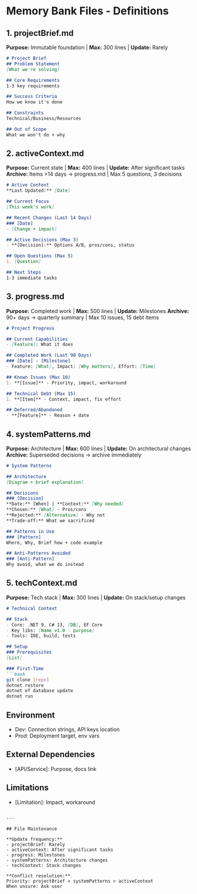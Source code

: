 # Memory Bank Files - Definitions

## 1. projectBrief.md
**Purpose:** Immutable foundation | **Max:** 300 lines | **Update:** Rarely

```markdown
# Project Brief
## Problem Statement
[What we're solving]

## Core Requirements
1-3 key requirements

## Success Criteria
How we know it's done

## Constraints
Technical/Business/Resources

## Out of Scope
What we won't do + why
```

## 2. activeContext.md
**Purpose:** Current state | **Max:** 400 lines | **Update:** After significant tasks
**Archive:** Items >14 days → progress.md | Max 5 questions, 3 decisions

```markdown
# Active Context
**Last Updated:** [Date]

## Current Focus
[This week's work]

## Recent Changes (Last 14 Days)
### [Date]
- [Change + impact]

## Active Decisions (Max 3)
- **[Decision]:** Options A/B, pros/cons, status

## Open Questions (Max 5)
1. [Question]

## Next Steps
1-3 immediate tasks
```

## 3. progress.md
**Purpose:** Completed work | **Max:** 500 lines | **Update:** Milestones
**Archive:** 90+ days → quarterly summary | Max 10 issues, 15 debt items

```markdown
# Project Progress

## Current Capabilities
- [Feature]: What it does

## Completed Work (Last 90 Days)
### [Date] - [Milestone]
- Feature: [What], Impact: [Why matters], Effort: [Time]

## Known Issues (Max 10)
1. **[Issue]** - Priority, impact, workaround

## Technical Debt (Max 15)
1. **[Item]** - Context, impact, fix effort

## Deferred/Abandoned
- **[Feature]** - Reason + date
```

## 4. systemPatterns.md
**Purpose:** Architecture | **Max:** 600 lines | **Update:** On architectural changes
**Archive:** Superseded decisions → archive immediately

```markdown
# System Patterns

## Architecture
[Diagram + brief explanation]

## Decisions
### [Decision]
**Date:** [When] | **Context:** [Why needed]
**Chosen:** [What] - Pros/cons
**Rejected:** [Alternative] - Why not
**Trade-off:** What we sacrificed

## Patterns in Use
### [Pattern]
Where, Why, Brief how + code example

## Anti-Patterns Avoided
### [Anti-Pattern]
Why avoid, what we do instead
```

## 5. techContext.md
**Purpose:** Tech stack | **Max:** 300 lines | **Update:** On stack/setup changes

```markdown
# Technical Context

## Stack
- Core: .NET 9, C# 13, [DB], EF Core
- Key libs: [Name v1.0 - purpose]
- Tools: IDE, build, tests

## Setup
### Prerequisites
[List]

### First-Time
```bash
git clone [repo]
dotnet restore
dotnet ef database update
dotnet run
```

## Environment
- Dev: Connection strings, API keys location
- Prod: Deployment target, env vars

## External Dependencies
- [API/Service]: Purpose, docs link

## Limitations
- [Limitation]: Impact, workaround
```

---

## File Maintenance

**Update frequency:**
- projectBrief: Rarely
- activeContext: After significant tasks
- progress: Milestones
- systemPatterns: Architecture changes
- techContext: Stack changes

**Conflict resolution:**
Priority: projectBrief > systemPatterns > activeContext
When unsure: Ask user